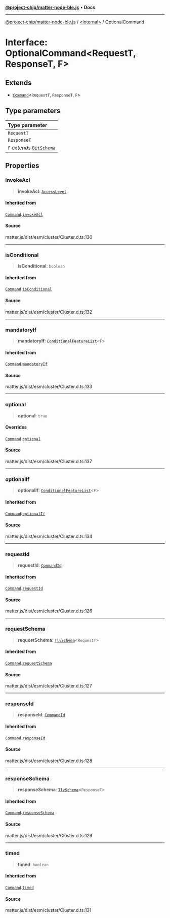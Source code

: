 [**@project-chip/matter-node-ble.js**](../../README.md) • **Docs**

***

[@project-chip/matter-node-ble.js](../../globals.md) / [\<internal\>](../README.md) / OptionalCommand

# Interface: OptionalCommand\<RequestT, ResponseT, F\>

## Extends

- [`Command`](Command.md)\<`RequestT`, `ResponseT`, `F`\>

## Type parameters

| Type parameter |
| :------ |
| `RequestT` |
| `ResponseT` |
| `F` *extends* [`BitSchema`](../README.md#bitschema) |

## Properties

### invokeAcl

> **invokeAcl**: [`AccessLevel`](../enumerations/AccessLevel.md)

#### Inherited from

[`Command`](Command.md).[`invokeAcl`](Command.md#invokeacl)

#### Source

matter.js/dist/esm/cluster/Cluster.d.ts:130

***

### isConditional

> **isConditional**: `boolean`

#### Inherited from

[`Command`](Command.md).[`isConditional`](Command.md#isconditional)

#### Source

matter.js/dist/esm/cluster/Cluster.d.ts:132

***

### mandatoryIf

> **mandatoryIf**: [`ConditionalFeatureList`](../README.md#conditionalfeaturelistf)\<`F`\>

#### Inherited from

[`Command`](Command.md).[`mandatoryIf`](Command.md#mandatoryif)

#### Source

matter.js/dist/esm/cluster/Cluster.d.ts:133

***

### optional

> **optional**: `true`

#### Overrides

[`Command`](Command.md).[`optional`](Command.md#optional)

#### Source

matter.js/dist/esm/cluster/Cluster.d.ts:137

***

### optionalIf

> **optionalIf**: [`ConditionalFeatureList`](../README.md#conditionalfeaturelistf)\<`F`\>

#### Inherited from

[`Command`](Command.md).[`optionalIf`](Command.md#optionalif)

#### Source

matter.js/dist/esm/cluster/Cluster.d.ts:134

***

### requestId

> **requestId**: [`CommandId`](../README.md#commandid)

#### Inherited from

[`Command`](Command.md).[`requestId`](Command.md#requestid)

#### Source

matter.js/dist/esm/cluster/Cluster.d.ts:126

***

### requestSchema

> **requestSchema**: [`TlvSchema`](../classes/TlvSchema.md)\<`RequestT`\>

#### Inherited from

[`Command`](Command.md).[`requestSchema`](Command.md#requestschema)

#### Source

matter.js/dist/esm/cluster/Cluster.d.ts:127

***

### responseId

> **responseId**: [`CommandId`](../README.md#commandid)

#### Inherited from

[`Command`](Command.md).[`responseId`](Command.md#responseid)

#### Source

matter.js/dist/esm/cluster/Cluster.d.ts:128

***

### responseSchema

> **responseSchema**: [`TlvSchema`](../classes/TlvSchema.md)\<`ResponseT`\>

#### Inherited from

[`Command`](Command.md).[`responseSchema`](Command.md#responseschema)

#### Source

matter.js/dist/esm/cluster/Cluster.d.ts:129

***

### timed

> **timed**: `boolean`

#### Inherited from

[`Command`](Command.md).[`timed`](Command.md#timed)

#### Source

matter.js/dist/esm/cluster/Cluster.d.ts:131
